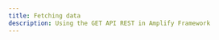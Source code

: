 ```yaml
---
title: Fetching data
description: Using the GET API REST in Amplify Framework
---
```


<inline-fragment platform="js" src="~/lib/restapi/fragments/js/fetch.md"></inline-fragment>
<inline-fragment platform="ios" src="~/lib/restapi/fragments/ios/fetch.md"></inline-fragment>
<inline-fragment platform="android" src="~/lib/restapi/fragments/android/fetch.md"></inline-fragment>
<inline-fragment platform="flutter" src="~/lib/restapi/fragments/flutter/fetch.md"></inline-fragment>
